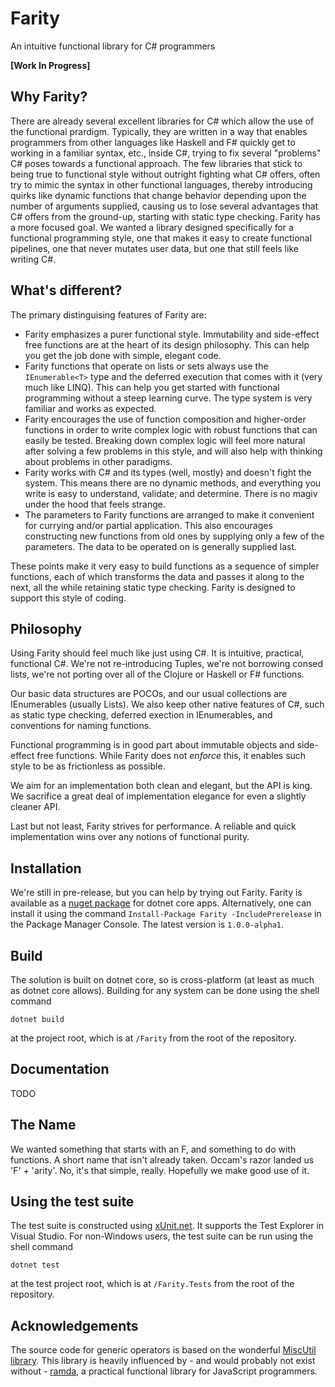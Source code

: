 # Farity
An intuitive functional library for C# programmers

**[Work In Progress]**

## Why Farity?

There are already several excellent libraries for C# which allow the use of the functional prardigm. Typically, they are written in a way that enables programmers from other languages like Haskell and F# quickly get to working in a familiar syntax, etc., inside C#, trying to fix several "problems" C# poses towards a functional approach. The few libraries that stick to being true to functional style without outright fighting what C# offers, often try to mimic the syntax in other functional languages, thereby introducing quirks like dynamic functions that change behavior depending upon the number of arguments supplied, causing us to lose several advantages that C# offers from the ground-up, starting with static type checking. Farity has a more focused goal. We wanted a library designed specifically for a functional programming style, one that makes it easy to create functional pipelines, one that never mutates user data, but one that still feels like writing C#.

## What's different?

The primary distinguising features of Farity are:

* Farity emphasizes a purer functional style. Immutability and side-effect free functions are at the heart of its design philosophy. This can help you get the job done with simple, elegant code.
* Farity functions that operate on lists or sets always use the `IEnumerable<T>` type and the deferred execution that comes with it (very much like LINQ). This can help you get started with functional programming without a steep learning curve. The type system is very familiar and works as expected.
* Farity encourages the use of function composition and higher-order functions in order to write complex logic with robust functions that can easily be tested. Breaking down complex logic will feel more natural after solving a few problems in this style, and will also help with thinking about problems in other paradigms.
* Farity works with C# and its types (well, mostly) and doesn't fight the system. This means there are no dynamic methods, and everything you write is easy to understand, validate, and determine. There is no magiv under the hood that feels strange.
* The parameters to Farity functions are arranged to make it convenient for currying and/or partial application. This also encourages constructing new functions from old ones by supplying only a few of the parameters. The data to be operated on is generally supplied last.

These points make it very easy to build functions as a sequence of simpler functions, each of which transforms the data and passes it along to the next, all the while retaining static type checking. Farity is designed to support this style of coding.

## Philosophy

Using Farity should feel much like just using C#. It is intuitive, practical, functional C#. We're not re-introducing Tuples, we're not borrowing consed lists, we're not porting over all of the Clojure or Haskell or F# functions.

Our basic data structures are POCOs, and our usual collections are IEnumerables (usually Lists). We also keep other native features of C#, such as static type checking, deferred exection in IEnumerables, and conventions for naming functions.

Functional programming is in good part about immutable objects and side-effect free functions. While Farity does not _enforce_ this, it enables such style to be as frictionless as possible.

We aim for an implementation both clean and elegant, but the API is king. We sacrifice a great deal of implementation elegance for even a slightly cleaner API.

Last but not least, Farity strives for performance. A reliable and quick implementation wins over any notions of functional purity.

## Installation

We're still in pre-release, but you can help by trying out Farity. Farity is available as a [nuget package](https://www.nuget.org/packages/Farity/1.0.0-alpha1) for dotnet core apps. Alternatively, one can install it using the command `Install-Package Farity -IncludePrerelease` in the Package Manager Console. The latest version is `1.0.0-alpha1`.

## Build

The solution is built on dotnet core, so is cross-platform (at least as much as dotnet core allows). Building for any system can be done using the shell command

`dotnet build`

at the project root, which is at `/Farity` from the root of the repository.

## Documentation

TODO

## The Name

We wanted something that starts with an F, and something to do with functions. A short name that isn't already taken. Occam's razor landed us 'F' + 'arity'. No, it's that simple, really. Hopefully we make good use of it.

## Using the test suite

The test suite is constructed using [xUnit.net](https://xunit.github.io/). It supports the Test Explorer in Visual Studio. For non-Windows users, the test suite can be run using the shell command

`dotnet test`

at the test project root, which is at `/Farity.Tests` from the root of the repository.

## Acknowledgements

The source code for generic operators is based on the wonderful [MiscUtil library](http://www.yoda.arachsys.com/csharp/miscutil/). This library is heavily influenced by - and would probably not exist without - [ramda](http://ramdajs.com/), a practical functional library for JavaScript programmers.
